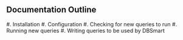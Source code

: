Documentation Outline
---------------------

#. Installation
#. Configuration
#. Checking for new queries to run
#. Running new queries
#. Writing queries to be used by DBSmart

